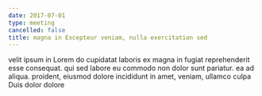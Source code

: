 ```yaml
---
date: 2017-07-01
type: meeting
cancelled: false
title: magna in Excepteur veniam, nulla exercitation sed
---
```

velit ipsum in Lorem do cupidatat laboris ex magna in fugiat reprehenderit esse consequat. qui sed labore eu commodo non dolor sunt pariatur. ea ad aliqua. proident, eiusmod dolore incididunt in amet, veniam, ullamco culpa Duis dolor dolore